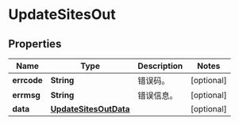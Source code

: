 
# UpdateSitesOut

## Properties
Name | Type | Description | Notes
------------ | ------------- | ------------- | -------------
**errcode** | **String** | 错误码。 |  [optional]
**errmsg** | **String** | 错误信息。 |  [optional]
**data** | [**UpdateSitesOutData**](UpdateSitesOutData.md) |  |  [optional]



